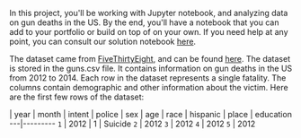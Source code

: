 In this project, you'll be working with Jupyter notebook, and analyzing data on gun deaths in the US. By the end, you'll have a notebook that you can add to your portfolio or build on top of on your own. If you need help at any point, you can consult our solution notebook [here](https://github.com/dataquestio/solutions/blob/master/Mission218Solution.ipynb).

The dataset came from [FiveThirtyEight](https://www.fivethirtyeight.com/), and can be found [here](https://github.com/fivethirtyeight/guns-data). The dataset is stored in the guns.csv file. It contains information on gun deaths in the US from 2012 to 2014. Each row in the dataset represents a single fatality. The columns contain demographic and other information about the victim. Here are the first few rows of the dataset:

 | year | month | intent | police | sex | age | race | hispanic | place | education
---|---------
`1` | 2012 | 1 | Suicide
`2` | 2012
`3` | 2012
`4` | 2012
`5` | 2012
